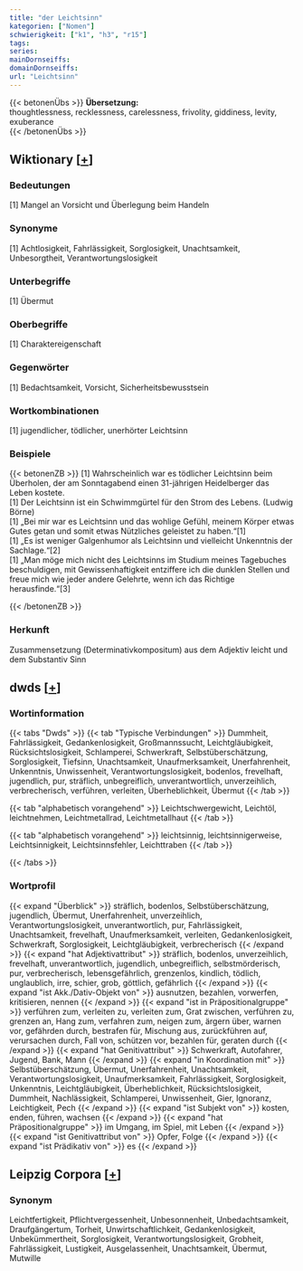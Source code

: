 ```yaml
---
title: "der Leichtsinn"
kategorien: ["Nomen"]
schwierigkeit: ["k1", "h3", "r15"]
tags:
series:
mainDornseiffs:
domainDornseiffs:
url: "Leichtsinn"
---
```


{{< betonenÜbs >}}
**Übersetzung:**  
thoughtlessness, recklessness, carelessness, frivolity, giddiness, levity, exuberance  
{{< /betonenÜbs >}}

## Wiktionary [[+](https://de.wiktionary.org/wiki/Leichtsinn)]

### Bedeutungen
[1] Mangel an Vorsicht und Überlegung beim Handeln  

### Synonyme
[1] Achtlosigkeit, Fahrlässigkeit, Sorglosigkeit, Unachtsamkeit, Unbesorgtheit, Verantwortungslosigkeit  

### Unterbegriffe
[1] Übermut  

### Oberbegriffe
[1] Charaktereigenschaft  

### Gegenwörter
[1] Bedachtsamkeit, Vorsicht, Sicherheitsbewusstsein  

### Wortkombinationen
[1] jugendlicher, tödlicher, unerhörter Leichtsinn  

### Beispiele
{{< betonenZB >}}
[1] Wahrscheinlich war es tödlicher Leichtsinn beim Überholen, der am Sonntagabend einen 31-jährigen Heidelberger das Leben kostete.  
[1] Der Leichtsinn ist ein Schwimmgürtel für den Strom des Lebens. (Ludwig Börne)  
[1] „Bei mir war es Leichtsinn und das wohlige Gefühl, meinem Körper etwas Gutes getan und somit etwas Nützliches geleistet zu haben.“[1]  
[1] „Es ist weniger Galgenhumor als Leichtsinn und vielleicht Unkenntnis der Sachlage.“[2]  
[1] „Man möge mich nicht des Leichtsinns im Studium meines Tagebuches beschuldigen, mit Gewissenhaftigkeit entziffere ich die dunklen Stellen und freue mich wie jeder andere Gelehrte, wenn ich das Richtige herausfinde.“[3]  

{{< /betonenZB >}}
### Herkunft
Zusammensetzung (Determinativkompositum) aus dem Adjektiv leicht und dem Substantiv Sinn  



## dwds [[+](https://www.dwds.de/wb/Leichtsinn)]

### Wortinformation
{{< tabs "Dwds" >}}
{{< tab "Typische Verbindungen" >}}
Dummheit, Fahrlässigkeit, Gedankenlosigkeit, Großmannssucht, Leichtgläubigkeit, Rücksichtslosigkeit, Schlamperei, Schwerkraft, Selbstüberschätzung, Sorglosigkeit, Tiefsinn, Unachtsamkeit, Unaufmerksamkeit, Unerfahrenheit, Unkenntnis, Unwissenheit, Verantwortungslosigkeit, bodenlos, frevelhaft, jugendlich, pur, sträflich, unbegreiflich, unverantwortlich, unverzeihlich, verbrecherisch, verführen, verleiten, Überheblichkeit, Übermut
{{< /tab >}}

{{< tab "alphabetisch vorangehend" >}}
Leichtschwergewicht, Leichtöl, leichtnehmen, Leichtmetallrad, Leichtmetallhaut
{{< /tab >}}

{{< tab "alphabetisch vorangehend" >}}
leichtsinnig, leichtsinnigerweise, Leichtsinnigkeit, Leichtsinnsfehler, Leichttraben
{{< /tab >}}

{{< /tabs >}}

### Wortprofil
{{< expand "Überblick" >}} sträflich, bodenlos, Selbstüberschätzung, jugendlich, Übermut, Unerfahrenheit, unverzeihlich, Verantwortungslosigkeit, unverantwortlich, pur, Fahrlässigkeit, Unachtsamkeit, frevelhaft, Unaufmerksamkeit, verleiten, Gedankenlosigkeit, Schwerkraft, Sorglosigkeit, Leichtgläubigkeit, verbrecherisch {{< /expand >}}
{{< expand "hat Adjektivattribut" >}} sträflich, bodenlos, unverzeihlich, frevelhaft, unverantwortlich, jugendlich, unbegreiflich, selbstmörderisch, pur, verbrecherisch, lebensgefährlich, grenzenlos, kindlich, tödlich, unglaublich, irre, schier, grob, göttlich, gefährlich {{< /expand >}}
{{< expand "ist Akk./Dativ-Objekt von" >}} ausnutzen, bezahlen, vorwerfen, kritisieren, nennen {{< /expand >}}
{{< expand "ist in Präpositionalgruppe" >}} verführen zum, verleiten zu, verleiten zum, Grat zwischen, verführen zu, grenzen an, Hang zum, verfahren zum, neigen zum, ärgern über, warnen vor, gefährden durch, bestrafen für, Mischung aus, zurückführen auf, verursachen durch, Fall von, schützen vor, bezahlen für, geraten durch {{< /expand >}}
{{< expand "hat Genitivattribut" >}} Schwerkraft, Autofahrer, Jugend, Bank, Mann {{< /expand >}}
{{< expand "in Koordination mit" >}} Selbstüberschätzung, Übermut, Unerfahrenheit, Unachtsamkeit, Verantwortungslosigkeit, Unaufmerksamkeit, Fahrlässigkeit, Sorglosigkeit, Unkenntnis, Leichtgläubigkeit, Überheblichkeit, Rücksichtslosigkeit, Dummheit, Nachlässigkeit, Schlamperei, Unwissenheit, Gier, Ignoranz, Leichtigkeit, Pech {{< /expand >}}
{{< expand "ist Subjekt von" >}} kosten, enden, führen, wachsen {{< /expand >}}
{{< expand "hat Präpositionalgruppe" >}} im Umgang, im Spiel, mit Leben {{< /expand >}}
{{< expand "ist Genitivattribut von" >}} Opfer, Folge {{< /expand >}}
{{< expand "ist Prädikativ von" >}} es {{< /expand >}}

## Leipzig Corpora [[+](https://corpora.uni-leipzig.de/en/res?word=Leichtsinn&corpusId=deu_newscrawl-public_2018)]


### Synonym
Leichtfertigkeit, Pflichtvergessenheit, Unbesonnenheit, Unbedachtsamkeit, Draufgängertum, Torheit, Unwirtschaftlichkeit, Gedankenlosigkeit, Unbekümmertheit, Sorglosigkeit, Verantwortungslosigkeit, Grobheit, Fahrlässigkeit, Lustigkeit, Ausgelassenheit, Unachtsamkeit, Übermut, Mutwille

